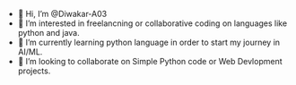 - 👋 Hi, I’m @Diwakar-A03
- 👀 I’m interested in freelancning or collaborative coding on languages like python and java.
- 🌱 I’m currently learning python language in order to start my journey in AI/ML.
- 💞️ I’m looking to collaborate on Simple Python code or Web Devlopment projects.
